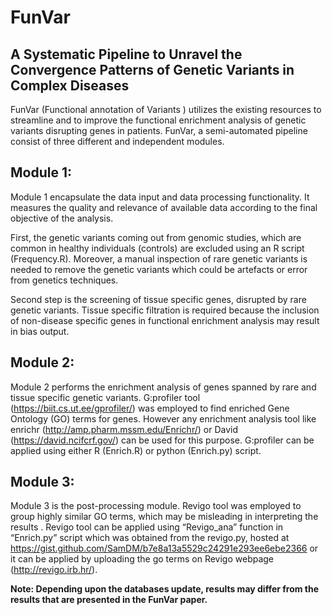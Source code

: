 # FunVar
## A Systematic Pipeline to Unravel the Convergence Patterns of Genetic Variants in Complex Diseases
FunVar (Functional annotation of Variants ) utilizes the existing resources to streamline and to improve the functional enrichment analysis of genetic variants disrupting genes in patients. FunVar, a semi-automated pipeline consist of three different and independent modules.

## Module 1:
Module 1 encapsulate the data input and data processing functionality. It measures the quality and relevance of available data according to the final objective of the analysis.

First, the genetic variants coming out from genomic studies, which are common in healthy individuals (controls) are excluded using an R script (Frequency.R). Moreover, a manual inspection of rare genetic variants is needed to remove the genetic variants which could be artefacts or error from genetics techniques.

Second step is the screening of tissue specific genes, disrupted by rare genetic variants. Tissue specific filtration is required because the inclusion of non-disease specific genes in functional enrichment analysis may result in bias output.

## Module 2:
Module 2 performs the enrichment analysis of genes spanned by rare and tissue specific genetic variants. G:profiler tool (https://biit.cs.ut.ee/gprofiler/) was employed to find enriched Gene Ontology (GO) terms for genes. However any enrichment analysis tool like enrichr (http://amp.pharm.mssm.edu/Enrichr/) or David (https://david.ncifcrf.gov/) can be used for this purpose. G:profiler can be applied using either R (Enrich.R) or python (Enrich.py) script.

## Module 3:
Module 3 is the post-processing module. Revigo tool was employed to group highly similar GO terms, which may be misleading in interpreting the results . Revigo tool can be applied using “Revigo_ana” function in “Enrich.py” script which was obtained from the revigo.py, hosted at https://gist.github.com/SamDM/b7e8a13a5529c24291e293ee6ebe2366 or it can be applied by uploading the go terms on Revigo webpage (http://revigo.irb.hr/).

**Note: Depending upon the databases update, results may differ from the results that are presented in the FunVar paper.**
